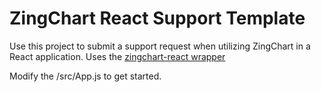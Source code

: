 # ZingChart React Support Template

Use this project to submit a support request when utilizing ZingChart in a React application. Uses the [zingchart-react wrapper](https://github.com/zingchart/zingchart-react)

Modify the /src/App.js to get started.